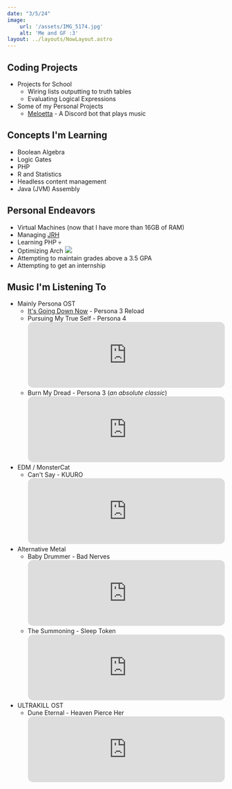 ```yaml
---
date: "3/5/24"
image:
    url: '/assets/IMG_5174.jpg'
    alt: 'Me and GF :3'
layout: ../layouts/NowLayout.astro
---
```


## <i class="fa-solid fa-terminal"></i> Coding Projects

- Projects for School
  - Wiring lists outputting to truth tables
  - Evaluating Logical Expressions
- Some of my Personal Projects
  - [Meloetta](/projects/meloetta) - A Discord bot that plays music

## <i class="fa-solid fa-pencil"></i> Concepts I'm Learning
- Boolean Algebra
- Logic Gates
- PHP
- R and Statistics
- Headless content management
- Java (JVM) Assembly

## <i class="fa-brands fa-space-awesome"></i> Personal Endeavors
- Virtual Machines (now that I have more than 16GB of RAM)
- Managing [JRH](https://services.joshrandall.net)
- Learning PHP 💀
- Optimizing Arch <img id=icon src="https://avatars.githubusercontent.com/u/4673648?s=280&v=4">
- Attempting to maintain grades above a 3.5 GPA
- Attempting to get an internship

## <i class="fa-solid fa-headphones"></i> Music I'm Listening To
- Mainly Persona OST
  - [It's Going Down Now](https://www.youtube.com/watch?v=Yfw7Sr940hY) - Persona 3 Reload
  - Pursuing My True Self - Persona 4 <iframe style="border-radius:12px" src="https://open.spotify.com/embed/track/0aYDsydt27Ag7pwHOZMCBA?utm_source=generator&theme=0" width="100%" height="152" frameBorder="0" allowfullscreen="" allow="autoplay; clipboard-write; encrypted-media; fullscreen; picture-in-picture" loading="lazy"></iframe>
  - Burn My Dread - Persona 3 (*an absolute classic*) <iframe style="border-radius:12px" src="https://open.spotify.com/embed/track/3hjRlteHMOimmqH1nQsJo6?utm_source=generator&theme=0" width="100%" height="152" frameBorder="0" allowfullscreen="" allow="autoplay; clipboard-write; encrypted-media; fullscreen; picture-in-picture" loading="lazy"></iframe>
- EDM / MonsterCat
  - Can't Say - KUURO <iframe style="border-radius:12px" src="https://open.spotify.com/embed/track/6oTTpsofyulE2QhQQvU0b9?utm_source=generator&theme=0" width="100%" height="152" frameBorder="0" allowfullscreen="" allow="autoplay; clipboard-write; encrypted-media; fullscreen; picture-in-picture" loading="lazy"></iframe>
- Alternative Metal
  - Baby Drummer - Bad Nerves <iframe style="border-radius:12px" src="https://open.spotify.com/embed/track/1HW8Eci2TSMF9EaVZHnNzj?utm_source=generator&theme=0" width="100%" height="152" frameBorder="0" allowfullscreen="" allow="autoplay; clipboard-write; encrypted-media; fullscreen; picture-in-picture" loading="lazy"></iframe>
  - The Summoning - Sleep Token <iframe style="border-radius:12px" src="https://open.spotify.com/embed/track/3hql0mbMMRqo3V3XfrTu73?utm_source=generator&theme=0" width="100%" height="152" frameBorder="0" allowfullscreen="" allow="autoplay; clipboard-write; encrypted-media; fullscreen; picture-in-picture" loading="lazy"></iframe>
- ULTRAKILL OST
  - Dune Eternal - Heaven Pierce Her <iframe style="border-radius:12px" src="https://open.spotify.com/embed/track/24XObJwRqeU0UAms16JPXP?utm_source=generator&theme=0" width="100%" height="152" frameBorder="0" allowfullscreen="" allow="autoplay; clipboard-write; encrypted-media; fullscreen; picture-in-picture" loading="lazy"></iframe>